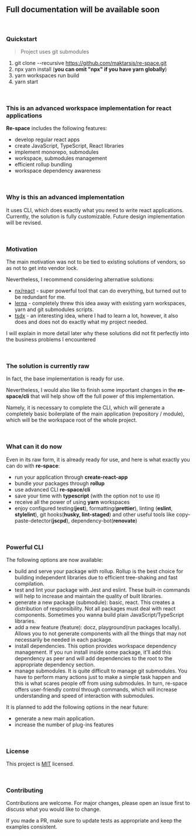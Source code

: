 ## Full documentation will be available soon

<br/>

### Quickstart

> Project uses git submodules

1. git clone --recursive https://github.com/maktarsis/re-space.git
2. npx yarn install (**you can omit "npx" if you have yarn globally**)
3. yarn workspaces run build
4. yarn start

<br/>

### This is an advanced workspace implementation for react applications

**Re-space** includes the following features:

- develop regular react apps
- create JavaScript, TypeScript, React libraries
- implement monorepo, submodules
- workspace, submodules management
- efficient rollup bundling
- workspace dependency awareness

<br/>

### Why is this an advanced implementation

It uses CLI, which does exactly what you need to write react applications.
Currently, the solution is fully customizable.
Future design implementation will be revised.

<br/>

### Motivation

The main motivation was not to be tied to existing solutions of vendors, so as not to get into vendor lock.

Nevertheless, I recommend considering alternative solutions:

- [nx/react](https://nx.dev/react) - super powerful tool that can do everything, but turned out to be redundant for me.
- [lerna](https://github.com/lerna/lerna) - completely threw this idea away with existing yarn workspaces, yarn and git submodules scripts.
- [tsdx](https://github.com/jaredpalmer/tsdx) - an interesting idea, where I had to learn a lot, however, it also does and does not do exactly what my project needed.

I will explain in more detail later why these solutions did not fit perfectly into the business problems I encountered

<br/>

### The solution is currently raw

In fact, the base implementation is ready for use.

Nevertheless, I would also like to finish some important changes in the **re-space/cli** that will help show off the full power of this implementation.

Namely, it is necessary to complete the CLI, which will generate a completely basic boilerplate of the main application (repository / module),
which will be the workspace root of the whole project.

<br/>

### What can it do now

Even in its raw form, it is already ready for use, and here is what exactly you can do with **re-space**:

- run your application through **create-react-app**
- bundle your packages through **rollup**
- use advanced CLI **re-space/cli**
- save your time with **typescript** (with the option not to use it)
- receive all the power of using **yarn** workspaces
- enjoy configured testing(**jest**), formatting(**prettier**), linting (**eslint**, **stylelint**), git hooks(**husky, lint-staged**) and other useful tools like copy-paste-detector(**jscpd**), dependency-bot(**renovate**)

<br/>

### Powerful CLI

The following options are now available:

- build and serve your package with rollup. Rollup is the best choice for building independent libraries due to efficient tree-shaking and fast compilation.
- test and lint your package with Jest and eslint. These built-in commands will help to increase and maintain the quality of built libraries.
- generate a new package (submodule): basic, react. This creates a distribution of responsibility. Not all packages must deal with react components. Sometimes you wanna build plain JavaScript/TypeScript libraries.
- add a new feature (feature): docz, playground(run packages locally). Allows you to not generate components with all the things that may not necessarily be needed in each package.
- install dependencies. This option provides workspace dependency management. If you run install inside some package, it'll add this dependency as peer and will add dependencies to the root to the appropriate dependency section.
- manage submodules. It is quite difficult to manage git submodules. You have to perform many actions just to make a simple task happen and this is what scares people off from using submodules. In turn, re-space offers user-friendly control through commands, which will increase understanding and speed of interaction with submodules.

It is planned to add the following options in the near future:

- generate a new main application.
- increase the number of plug-ins features

<br/>

### License

This project is [MIT](https://choosealicense.com/licenses/mit/) licensed.

<br/>

### Contributing

Contributions are welcome. For major changes, please open an issue first to discuss what you would like to change.

If you made a PR, make sure to update tests as appropriate and keep the examples consistent.

<br/>

